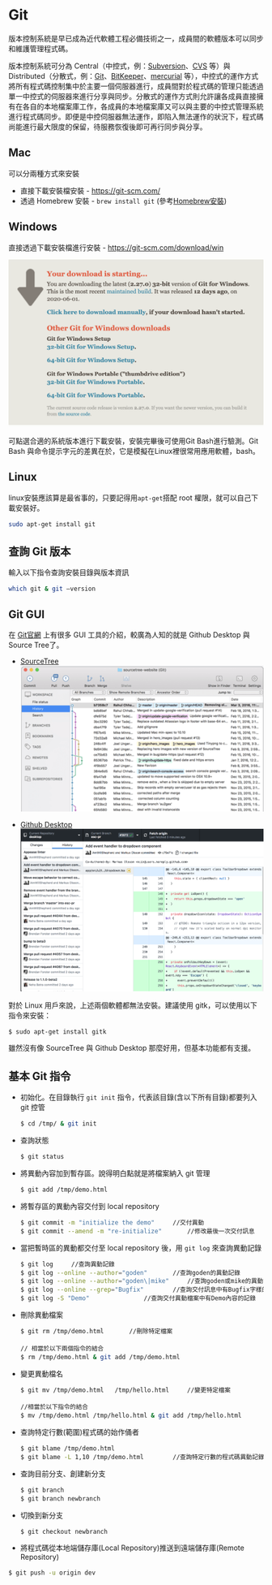 # Git

版本控制系統是早已成為近代軟體工程必備技術之一，成員間的軟體版本可以同步和維護管理程式碼。

版本控制系統可分為 Central（中控式，例：[Subversion](https://zh.wikipedia.org/wiki/Subversion)、[CVS](https://zh.wikipedia.org/wiki/協作版本系統) 等）與 Distributed（分散式，例：[Git](https://git-scm.com/)、[BitKeeper](https://blog.techbridge.cc/2018/01/17/learning-programming-and-coding-with-python-git-and-github-tutorial/BitKeeper)、[mercurial](https://zh.wikipedia.org/zh-tw/Mercurial) 等），中控式的運作方式將所有程式碼控制集中於主要一個伺服器進行，成員間對於程式碼的管理只能透過單一中控式的伺服器來進行分享與同步。分散式的運作方式則允許讓各成員直接擁有在各自的本地檔案庫工作，各成員的本地檔案庫又可以與主要的中控式管理系統進行程式碼同步。即便是中控伺服器無法運作，即陷入無法運作的狀況下，程式碼尚能進行最大限度的保留，待服務恢復後即可再行同步與分享。

## Mac

可以分兩種方式來安裝

- 直接下載安裝檔安裝 - https://git-scm.com/
- 透過 Homebrew 安裝 - `brew install git` (參考[Homebrew安裝](../Homebrew/README.md))

## Windows

直接透過下載安裝檔進行安裝 - https://git-scm.com/download/win

<img src="../captures/image-20200614125611523.png" alt="image-20200614125611523" style="zoom: 50%;" />

可點選合適的系統版本進行下載安裝，安裝完畢後可使用Git Bash進行驗測。Git Bash 與命令提示字元的差異在於，它是模擬在Linux裡很常用應用軟體，bash。

## Linux

linux安裝應該算是最省事的，只要記得用`apt-get`搭配 root 權限，就可以自己下載安裝好。

```bash
sudo apt-get install git
```

## 查詢 Git 版本

輸入以下指令查詢安裝目錄與版本資訊

```bash
which git & git —version
```

## Git GUI

在 [Git官網](https://git-scm.com/downloads/guis) 上有很多 GUI 工具的介紹，較廣為人知的就是 Github Desktop 與 Source Tree了。

- [SourceTree](https://www.sourcetreeapp.com/)
  <img src="../captures/image-20200614131822725.png" alt="image-20200614131822725" style="zoom:50%;" />

- [Github Desktop](https://desktop.github.com/)
  <img src="../captures/image-20200614132031437.png" alt="image-20200614132031437" style="zoom: 50%;" />

對於 Linux 用戶來說，上述兩個軟體都無法安裝。建議使用 gitk，可以使用以下指令來安裝：

```bash
$ sudo apt-get install gitk
```

雖然沒有像 SourceTree 與 Github Desktop 那麼好用，但基本功能都有支援。

## 基本 Git 指令

- 初始化。在目錄執行 `git init` 指令，代表該目錄(含以下所有目錄)都要列入 git 控管

  ```bash
  $ cd /tmp/ & git init
  ```

- 查詢狀態

  ```bash
  $ git status
  ```

- 將異動內容加到暫存區。說得明白點就是將檔案納入 git 管理

  ```bash
  $ git add /tmp/demo.html
  ```

- 將暫存區的異動內容交付到 local repository

  ```bash
  $ git commit -m "initialize the demo"		//交付異動
  $ git commit --amend -m "re-initialize"		//修改最後一次交付訊息
  ```

- 當把暫時區的異動都交付至 local repository 後，用 `git log` 來查詢異動記錄

  ```bash
  $ git log 	//查詢異動記錄
  $ git log --online --author="goden"		//查詢goden的異動記錄
  $ git log --online --author="goden\|mike"		//查詢goden或mike的異動記錄
  $ git log --online --grep="Bugfix"		//查詢交付訊息中有Bugfix字樣的記錄
  $ git log -S "Demo"				//查詢交付異動檔案中有Demo內容的記錄
  ```

- 刪除異動檔案

  ```bash
  $ git rm /tmp/demo.html		//刪除特定檔案
  
  // 相當於以下兩個指令的結合
  $ rm /tmp/demo.html & git add /tmp/demo.html
  ```

- 變更異動檔名

  ```bash
  $ git mv /tmp/demo.html	/tmp/hello.html		//變更特定檔案
  
  //相當於以下指令的結合
  $ mv /tmp/demo.html /tmp/hello.html & git add /tmp/hello.html
  ```

- 查詢特定行數(範圍)程式碼的始作俑者

  ```bash
  $ git blame /tmp/demo.html
  $ git blame -L 1,10 /tmp/demo.html		//查詢特定行數的程式碼異動記錄
  ```

- 查詢目前分支、創建新分支

  ```bash
  $ git branch
  $ git branch newbranch
  ```

- 切換到新分支

  ```bash
  $ git checkout newbranch
  ```

- 將程式碼從本地端儲存庫(Local Repository)推送到遠端儲存庫(Remote Repository)

```bash
$ git push -u origin dev
```

